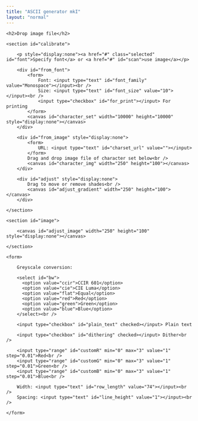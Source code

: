 ```yaml
---
title: "ASCII generator mkI"
layout: "normal"
---
```


<div id="container">

<div id="sidebar">

	<h2>Drop image file</h2>

	<section id="calibrate">

		<p style="display:none"><a href="#" class="selected" id="font">Specify font</a> or <a href="#" id="scan">use image</a></p>

		<div id="from_font">
			<form>
				Font: <input type="text" id="font_family" value="Monospace"></input><br />
				Size: <input type="text" id="font_size" value="10"></input><br />
				<input type="checkbox" id="for_print"></input> For printing
			</form>
			<canvas id="character_set" width="10000" height="10000" style="display:none"></canvas>
		</div>

		<div id="from_image" style="display:none">
			<form>
				URL: <input type="text" id="charset_url" value=""></input>
			</form>
			Drag and drop image file of character set below<br />
			<canvas id="character_img" width="250" height="100"></canvas>
		</div>

		<div id="adjust" style="display:none">
			Drag to move or remove shades<br />
			<canvas id="adjust_gradient" width="250" height="100"></canvas>
		</div>

	</section>

	<section id="image">

		<canvas id="adjust_image" width="250" height="100" style="display:none"></canvas>

	</section>

	<form>

		Greyscale conversion: 

		<select id="bw">
		  <option value="ccir">CCIR 601</option>
		  <option value="cie">CIE Luma</option>
		  <option value="flat">Equal</option>
		  <option value="red">Red</option>
		  <option value="green">Green</option>
		  <option value="blue">Blue</option>
		</select><br />

		<input type="checkbox" id="plain_text" checked></input> Plain text 
		
		<input type="checkbox" id="dithering" checked></input> Dither<br />

		<input type="range" id="customR" min="0" max="3" value="1" step="0.01">Red<br />
		<input type="range" id="customG" min="0" max="3" value="1" step="0.01">Green<br />
		<input type="range" id="customB" min="0" max="3" value="1" step="0.01">Blue<br />

		Width: <input type="text" id="row_length" value="74"></input><br />
		Spacing: <input type="text" id="line_height" value="1"></input><br />

	</form>

</div> <!-- end sidebar -->

<div id="preview">
	<pre id="output_ascii"></pre>
	<canvas id="preview_result" width="500" height="500" style="display:none"></canvas>
</div>


</div>